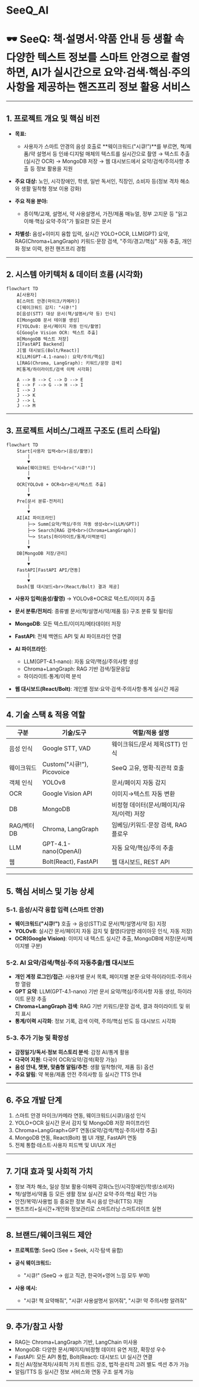 # SeeQ_AI

# 🕶️ SeeQ: 책·설명서·약품 안내 등 생활 속 다양한 텍스트 정보를 스마트 안경으로 촬영하면, AI가 실시간으로 요약·검색·핵심·주의사항을 제공하는 핸즈프리 정보 활용 서비스

---

## 1. 프로젝트 개요 및 핵심 비전

* **목표:**

  * 사용자가 스마트 안경의 음성 호출로 \*\*웨이크워드("시큐!")\*\*를 부르면, 책/제품/약 설명서 등 인쇄·디지털 매체의 텍스트를 실시간으로 촬영 → 텍스트 추출(실시간 OCR) → MongoDB 저장 → 웹 대시보드에서 요약/검색/주의사항 추출 등 정보 활용을 지원
* **주요 대상:** 노인, 시각장애인, 학생, 일반 독서인, 직장인, 소비자 등(정보 격차 해소와 생활 밀착형 정보 이용 강화)
* **주요 적용 분야:**

  * 종이책/교재, 설명서, 약 사용설명서, 가전/제품 매뉴얼, 정부 고지문 등 "읽고 이해·핵심·요약·주의"가 필요한 모든 문서
* **차별성:** 음성+이미지 융합 입력, 실시간 YOLO+OCR, LLM(GPT) 요약, RAG(Chroma+LangGraph) 키워드·문장 검색, "주의/경고/핵심" 자동 추출, 개인화 정보 이력, 완전 핸즈프리 경험

---

## 2. 시스템 아키텍처 & 데이터 흐름 (시각화)

```mermaid
flowchart TD
    A[사용자]
    B[스마트 안경(마이크/카메라)]
    C[웨이크워드 감지: "시큐!"]
    D[음성(STT) 대상 문서(책/설명서/약 등) 인식]
    E[MongoDB 문서 테이블 생성]
    F[YOLOv8: 문서/페이지 자동 인식/촬영]
    G[Google Vision OCR: 텍스트 추출]
    H[MongoDB 텍스트 저장]
    I[FastAPI Backend]
    J[웹 대시보드(Bolt/React)]
    K[LLM(GPT-4.1-nano): 요약/주의/핵심]
    L[RAG(Chroma, LangGraph): 키워드/문장 검색]
    M[통계/하이라이트/검색 이력 시각화]

    A --> B --> C --> D --> E
    E --> F --> G --> H --> I
    I --> J
    J --> K
    J --> L
    J --> M
```

---

## 3. 프로젝트 서비스/그래프 구조도 (트리 스타일)

```mermaid
flowchart TD
    Start[사용자 입력<br>(음성/촬영)]
        |
        ▼
    Wake[웨이크워드 인식<br>("시큐!")]
        |
        ▼
    OCR[YOLOv8 + OCR<br>문서/텍스트 추출]
        |
        ▼
    Pre[문서 분류·전처리]
        |
        ▼
    AI[AI 파이프라인]
        ├─> Summ[요약/핵심/주의 자동 생성<br>(LLM/GPT)]
        ├─> Search[RAG 검색<br>(Chroma+LangGraph)]
        └─> Stats[하이라이트/통계/이력분석]
        |
        ▼
    DB[MongoDB 저장/관리]
        |
        ▼
    FastAPI[FastAPI API/연동]
        |
        ▼
    Dash[웹 대시보드<br>(React/Bolt) 결과 제공]
```

* **사용자 입력(음성/촬영)** → YOLOv8+OCR로 텍스트/이미지 추출
* **문서 분류/전처리**: 종류별 문서(책/설명서/약/제품 등) 구조 분류 및 필터링
* **MongoDB**: 모든 텍스트/이미지/메타데이터 저장
* **FastAPI**: 전체 백엔드 API 및 AI 파이프라인 연결
* **AI 파이프라인**:

  * LLM(GPT-4.1-nano): 자동 요약/핵심/주의사항 생성
  * Chroma+LangGraph: RAG 기반 검색/질문응답
  * 하이라이트·통계/이력 분석
* **웹 대시보드(React/Bolt)**: 개인별 정보·요약·검색·주의사항·통계 실시간 제공

---

## 4. 기술 스택 & 적용 역할

| 구분       | 기술/도구                    | 역할/적용 설명                 |
| -------- | ------------------------ | ------------------------ |
| 음성 인식    | Google STT, VAD          | 웨이크워드/문서 제목(STT) 인식      |
| 웨이크워드    | Custom("시큐!"), Picovoice | SeeQ 고유, 명확·직관적 호출       |
| 객체 인식    | YOLOv8                   | 문서/페이지 자동 감지             |
| OCR      | Google Vision API        | 이미지→텍스트 자동 변환            |
| DB       | MongoDB                  | 비정형 데이터(문서/페이지/유저/이력) 저장 |
| RAG/벡터DB | Chroma, LangGraph        | 임베딩/키워드·문장 검색, RAG 플로우   |
| LLM      | GPT-4.1-nano(OpenAI)     | 자동 요약/핵심/주의 추출           |
| 웹        | Bolt(React), FastAPI     | 웹 대시보드, REST API         |

---

## 5. 핵심 서비스 및 기능 상세

### 5-1. 음성/시각 융합 입력 (스마트 안경)

* **웨이크워드("시큐!")** 호출 → 음성(STT)로 문서(책/설명서/약 등) 지정
* **YOLOv8**: 실시간 문서/페이지 자동 감지 및 촬영(다양한 레이아웃 인식, 자동 저장)
* **OCR(Google Vision)**: 이미지 내 텍스트 실시간 추출, MongoDB에 저장(문서/페이지별 구분)

### 5-2. AI 요약/검색/핵심·주의 자동추출/웹 대시보드

* **개인 계정 로그인/접근**: 사용자별 문서 목록, 페이지별 본문·요약·하이라이트·주의사항 열람
* **GPT 요약**: LLM(GPT-4.1-nano) 기반 문서 요약/핵심/주의사항 자동 생성, 하이라이트 문장 추출
* **Chroma+LangGraph 검색**: RAG 기반 키워드/문장 검색, 결과 하이라이트 및 위치 표시
* **통계/이력 시각화**: 정보 기록, 검색 이력, 주의/핵심 빈도 등 대시보드 시각화

### 5-3. 추가 기능 및 확장성

* **감정일기/독서·정보 히스토리 분석**: 감정 AI/통계 활용
* **다국어 지원**: 다국어 OCR/요약/검색(확장 가능)
* **음성 안내, 챗봇, 맞춤형 알림/추천**: 생활 밀착형(약, 제품 등) 옵션
* **주요 알림**: 약 복용/제품 안전 주의사항 등 실시간 TTS 안내

---

## 6. 주요 개발 단계

1. 스마트 안경 마이크/카메라 연동, 웨이크워드(시큐)/음성 인식
2. YOLO+OCR 실시간 문서 감지 및 MongoDB 저장 파이프라인
3. Chroma+LangGraph+GPT 연동(요약/검색/핵심·주의사항 추출)
4. MongoDB 연동, React(Bolt) 웹 UI 개발, FastAPI 연동
5. 전체 통합·테스트·사용자 피드백 및 UI/UX 개선

---

## 7. 기대 효과 및 사회적 가치

* 정보 격차 해소, 일상 정보 활용·이해력 강화(노인/시각장애인/학생/소비자)
* 책/설명서/약품 등 모든 생활 정보 실시간 요약·주의·핵심 확인 가능
* 안전/복약/사용법 등 중요한 정보 즉시 음성 안내(TTS) 지원
* 핸즈프리+실시간+개인화 정보관리로 스마트러닝·스마트라이프 실현

---

## 8. 브랜드/웨이크워드 제안

* **프로젝트명:** SeeQ (See + Seek, 시각·탐색 융합)
* **공식 웨이크워드:**

  * "시큐!" (SeeQ → 쉽고 직관, 한국어+영어 느낌 모두 부여)
* **사용 예시:**

  * "시큐! 책 요약해줘", "시큐! 사용설명서 읽어줘", "시큐! 약 주의사항 알려줘"

---

## 9. 추가/참고 사항

* RAG는 Chroma+LangGraph 기반, LangChain 미사용
* MongoDB: 다양한 문서/페이지/비정형 데이터 유연 저장, 확장성 우수
* FastAPI: 모든 API 통합, Bolt(React): 대시보드 UI 실시간 연결
* 최신 AI/정보격차/사회적 가치 트렌드 강조, 법적·윤리적 고려 별도 섹션 추가 가능
* 알림/TTS 등 실시간 정보 서비스와 연동 구조 설계 가능

---
